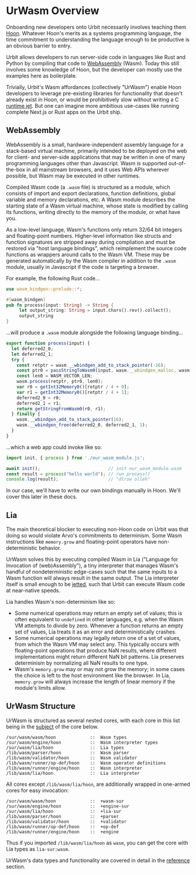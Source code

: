 # UrWasm Overview

Onboarding new developers onto Urbit necessarily involves teaching them [Hoon](../../hoon/why-hoon.md). Whatever Hoon's merits as a systems programming language, the time commitment to understanding the language enough to be productive is an obvious barrier to entry.

Urbit allows developers to run server-side code in languages like Rust and Python by compiling that code to [WebAssembly](https://webassembly.org/) (Wasm). Today this still involves some knowledge of Hoon, but the developer can mostly use the examples here as boilerplate.

Trivially, Urbit's Wasm affordances (collectively "UrWasm") enable Hoon developers to leverage pre-existing libraries for functionality that doesn't already exist in Hoon, or would be prohibitively slow without writing a C [runtime jet](../runtime/jetting.md). But one can imagine more ambitious use-cases like running complete Next.js or Rust apps on the Urbit ship.

## WebAssembly

WebAssembly is a small, hardware-independent assembly language for a stack-based virtual machine, primarily intended to be deployed on the web for client- and server-side applications that may be written in one of many programming languages other than Javascript. Wasm is supported out-of-the-box in all mainstream browsers, and it uses Web APIs wherever possible, but Wasm may be executed in other runtimes.

Compiled Wasm code (a `.wasm` file) is structured as a module, which consists of import and export declarations, function definitions, global variable and memory declarations, etc. A Wasm module describes the starting state of a Wasm virtual machine, whose state is modified by calling its functions, writing directly to the memory of the module, or what have you.

As a low-level language, Wasm's functions only return 32/64 bit integers and floating-point numbers. Higher-level information like structs and function signatures are stripped away during compliation and must be restored via "host language bindings", which reimplement the source code functions as wrappers around calls to the Wasm VM. These may be generated automatically by the Wasm compiler in addition to the `.wasm` module, usually in Javascript if the code is targeting a browser.

For example, the following Rust code...

```rust
use wasm_bindgen::prelude::*;

#[wasm_bindgen]
pub fn process(input: String) -> String {
     let output_string: String = input.chars().rev().collect();
     output_string
}
```

...will produce a `.wasm` module alongside the following language binding...

```javascript
export function process(input) {
  let deferred2_0;
  let deferred2_1;
  try {
    const retptr = wasm.__wbindgen_add_to_stack_pointer(-16);
    const ptr0 = passStringToWasm0(input, wasm.__wbindgen_malloc, wasm.__wbindgen_realloc);
    const len0 = WASM_VECTOR_LEN;
    wasm.process(retptr, ptr0, len0);
    var r0 = getInt32Memory0()[retptr / 4 + 0];
    var r1 = getInt32Memory0()[retptr / 4 + 1];
    deferred2_0 = r0;
    deferred2_1 = r1;
    return getStringFromWasm0(r0, r1);
  } finally {
    wasm.__wbindgen_add_to_stack_pointer(16);
    wasm.__wbindgen_free(deferred2_0, deferred2_1, 1);
  }
}
```

...which a web app could invoke like so:

```javascript
import init, { process } from './our_wasm_module.js';

await init();                          // init our_wasm_module.wasm
const result = process("hello world"); // run process()
console.log(result);                   // "dlrow olleh"
```

In our case, we'll have to write our own bindings manually in Hoon. We'll cover this later in these docs.

## Lia

The main theoretical blocker to executing non-Hoon code on Urbit was that doing so would violate Arvo's commitments to determinism. Some Wasm instructions like `memory.grow` and floating-point operators have non-deterministic behavior.

UrWasm solves this by executing compiled Wasm in Lia ("Language for Invocation of (web)Assembly"), a tiny interpreter that manages Wasm's handful of nondeterministic edge-cases such that the same inputs to a Wasm function will always result in the same output. The Lia interpreter itself is small enough to be [jetted](../runtime/jetting.md), such that Urbit can execute Wasm code at near-native speeds.

Lia handles Wasm's non-determinism like so:
- Some numerical operations may return an empty set of values; this is often equivalent to `undefined` in other languages, e.g. when the Wasm VM attempts to divide by zero. Whenever a function returns an empty set of values, Lia treats it as an error and deterministically crashes.
- Some numerical operations may legally return one of a set of values, from which the Wasm VM may select any. This typically occurs with floating-point operations that produce NaN results, where different implementations might return different NaN bit patterns. Lia preserves determinism by normalizing all NaN results to one type.
- Wasm's `memory.grow` may or may not grow the memory; in some cases the choice is left to the host environment like the browser. In Lia, `memory.grow` will always increase the length of linear memory if the module's limits allow.

## UrWasm Structure

UrWasm is structured as several nested cores, with each core in this list being in the [subject](../../hoon/why-hoon.md#subject-oriented-programming) of the core below.

```
/sur/wasm/wasm/hoon             ::  Wasm types
/sur/wasm/engine/hoon           ::  Wasm interpreter types
/sur/wasm/lia/hoon              ::  Lia types
/lib/wasm/parser/hoon           ::  Wasm parser
/lib/wasm/validator/hoon        ::  Wasm validator
/lib/wasm/runner/op-def/hoon    ::  Wasm operator definitions
/lib/wasm/runner/engine/hoon    ::  Wasm interpreter
/lib/wasm/lia/hoon              ::  Lia interpreter
```

All cores except `/lib/wasm/lia/hoon`, are additionally wrapped in one-armed cores for easy invocation:

```
/sur/wasm/wasm/hoon             ::  +wasm-sur
/sur/wasm/engine/hoon           ::  +engine-sur
/sur/wasm/lia/hoon              ::  +lia-sur
/lib/wasm/parser/hoon           ::  +parser
/lib/wasm/validator/hoon        ::  +validator
/lib/wasm/runner/op-def/hoon    ::  +op-def
/lib/wasm/runner/engine/hoon    ::  +engine
```

Thus if you imported `/lib/wasm/lia/hoon` as `wasm`, you can get the core with Lia types as `lia-sur:wasm`.

UrWasm's data types and functionality are covered in detail in the [reference](./reference/README.md) section.

